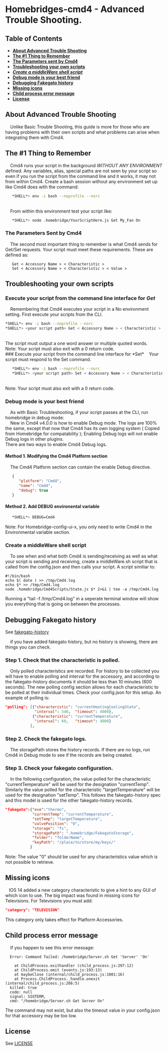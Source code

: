 # Homebridges-cmd4 - Advanced Trouble Shooting.

## Table of Contents
* [**About Advanced Trouble Shooting**](#about-advanced-trouble-shooting)
* [**The #1 Thing to Remember**](#the-1-thing-to-remember)
* [**The Parameters sent by Cmd4**](#the-parameters-sent-by-cmd4)
* [**Troubleshooting your own scripts**](#troubleshooting-your-own-scripts)
* [***Create a middleWare shell script***](#create-a-middleware-shell-script)
* [**Debug mode is your best friend**](#debug-mode-is-your-best-friend)
* [**Debugging Fakegato history**](#debugging-fakegato-history)
* [**Missing icons**](#missing-icons)
* [**Child process error message**](#child-process-error-message)
* [**License**](#license)

## About Advanced Trouble Shooting
&nbsp;&nbsp;&nbsp; Unlike Basic Trouble Shooting, this guide is more for those who are having problems with their own scripts and what problems can arise when integrating them with Cmd4.

## The #1 Thing to Remember
&nbsp;&nbsp;&nbsp; Cmd4 runs your script in the background *WITHOUT ANY ENVIRONMENT* defined. Any variables, alias, special paths are not seen by your script so even if you run the script from the command line and it works, it may not from within Cmd4. Create a bash session without any environment set up like Cmd4 does with the command:<BR>

```bash
   *SHELL*> env -i bash --noprofile --norc
```
<BR>
&nbsp;&nbsp;&nbsp; From within this environment test your script like:<BR>

```bash
   *SHELL*> node .homebridge/YourScriptHere.js Get My_Fan On
```

### The Parameters Sent by Cmd4
&nbsp;&nbsp;&nbsp; The second most important thing to remember is what Cmd4 sends for Get/Set requests. Your script must meet these requirements. These are defined as:<BR>

```
   Get < Accessory Name > < Characteristic >
   Set < Accessory Name > < Characteristic > < Value >
```

## Troubleshooting your own scripts

### Execute your script from the command line interface for *Get*
&nbsp;&nbsp;&nbsp; Remembering that Cmd4 executes your script in a No environment setting. First execute your scripts from the CLI.<BR>

```bash
*SHELL*> env -i bash --noprofile --norc
*SHELL*> <your script path> Get < Accessory Name > < Characteristic >
```
<BR>
The script must output a one word answer or multiple quoted words.<BR>
Note: Your script must also exit with a 0 return code.
<BR>
### Execute your script from the command line interface for *Set*
&nbsp;&nbsp;&nbsp;Your script must respond to the Set command.<BR>

```bash
   *SHELL*> env -i bash --noprofile --norc
   *SHELL*> <your script path> Set < Accessory Name > < Characteristic > < value >
```
<BR>
Note: Your script must also exit with a 0 return code.

### Debug mode is your best friend
&nbsp;&nbsp;&nbsp; As with Basic Troubleshooting, if your script passes at the CLI, run homebridge in debug mode:<BR>
&nbsp;&nbsp;&nbsp; New in Cmd4 v4.0.0 is how to enable Debug mode. The logs are 100% the same, except that now that Cmd4 has its own logging system ( Copied from Homebridge for compatability ); Enabling Debug logs will not enable Debug logs in other plugins. <BR>
   There are two ways to enable Cmd4 Debug logs.

#### Method 1.  Modifying the Cmd4 Platform section
&nbsp;&nbsp;&nbsp; The Cmd4 Platform section can contain the enable Debug directive.

```json
   {
      "platform": "Cmd4",
      "name": "Cmd4",
      "debug": true
   }
```

#### Method 2.  Add DEBUG environental variable

```bash
   *SHELL*> DEBUG=Cmd4
```
Note: For Homebridge-config-ui-x, you only need to write Cmd4 in the Environmental variable section.


### Create a middleWare shell script
&nbsp;&nbsp;&nbsp; To see when and what both Cmd4 is sending/receiving as well as what your script is sending and receiving, create a middleWare.sh script that is called from the config.json and then calls your script. A script similiar to:<BR>

```
#!/bin/bash
echo $( date ) >> /tmp/Cmd4.log
echo $* >> /tmp/Cmd4.log
node .homebridge/Cmd4Scripts/State.js $* 2>&1 | tee -a /tmp/Cmd4.log
```

Running a "tail -f /tmp/Cmd4.log" in a seperate terminal window will show you everything that is going on between the processes.
<BR>


## Debugging Fakegato history
See [fakegato-history](https://github.com/simont77/fakegato-history)

&nbsp;&nbsp;&nbsp; if you have added fakegato history, but no history is showing, there are things you can check.

### Step 1.  Check that the characteristic is polled.
&nbsp;&nbsp;&nbsp; Only polled characteristics are recorded. For history to be collected you will have to enable polling and interval for the accessory, and according to the fakegato-history documents it should be less than 10 minutes (600 seconds). The new polling config section allows for each characteristic to be polled at their individual times. Check your config.json for this setup. An example of polling is:
```json
"polling": [{"characteristic": "currentHeatingCoolingState",
             "interval": 540,  "timeout": 4000},
            {"characteristic": "currentTemperature",
             "interval": 60,   "timeout": 4000}
           ],
```

### Step 2.  Check the fakegato logs.
&nbsp;&nbsp;&nbsp; The storagePath stores the history records. If there are no logs, run Cmd4 in Debug mode to see if the records are being created.

### Step 3.  Check your fakegato configuration.
&nbsp;&nbsp;&nbsp; In the following configuration, the value polled for the characteristic "currentTemperature" will be used for the designation "currentTemp".  Similarly the value polled for the characteristic "targetTemperature" will be used for the designation "setTemp". This follows the fakegato-history spec and this model is used for the other fakegato-history records.

```json
"fakegato":{"eve":"thermo",
            "currentTemp": "currentTemperature",
            "setTemp": "targetTemperature",
            "valvePosition": "0",
            "storage": "fs",
            "storagePath": ".homebridge/FakegatoStorage",
            "folder": "folderName",
            "keyPath": "/place/to/store/my/keys/"
           }
```

Note: The value "0" should be used for any characteristics value which is not possible to retrieve.

## Missing icons
&nbsp;&nbsp;&nbsp;IOS 14 added a new category characteristic to give a hint to any GUI of which icon to use. The big impact was found in missing icons for Televisions. For Televisions you must add:<BR>

```json
"category": "TELEVISION"
```
This category only takes effect for Platform Accessories.


## Child process error message
&nbsp;&nbsp;&nbsp; If you happen to see this error message:<BR>
```
  Error: Command failed: /homebridge/Server.sh Get 'Server' 'On'

    at ChildProcess.exithandler (child_process.js:297:12)
    at ChildProcess.emit (events.js:193:13)
    at maybeClose (internal/child_process.js:1001:16)
    at Process.ChildProcess._handle.onexit (internal/child_process.js:266:5)
  killed: true
  code: null
  signal: SIGTERM,
  cmd: "/homebridge/Server.sh Get Server On"

  ```

The command may not exist, but also the timeout value in your config.json for that accessory may be too low.


## License
See [LICENSE](https://github.com/ztalbot2000/homebridge-cmd4/blob/master/LICENSE)



<!---
Link References (Not Local)
-->

[homebridge]:https://github.com/nfarina/homebridge
[ztalbot2000]:https://github.com/ztalbot2000
